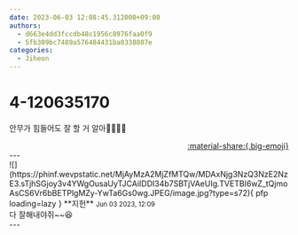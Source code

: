 ```yaml
---
date: 2023-06-03 12:08:45.312000+09:00
authors:
  - d663e4dd3fccdb48c1956c8976faa0f9
  - 5fb309bc7489a576484431ba8338807e
categories:
  - Jiheon
---
```


# 4-120635170

<div class="post-container" markdown="1">
<div class="content-container md-sidebar__scrollwrap" markdown="1">

안무가 힘들어도 잘 할 거 알아🩵🩵🩵🩵

</div>
</div>

<div style="text-align: right;" markdown="1">
<a href="https://weverse.io/fromis9/fanpost/4-120635170" style="text-align: right;">:material-share:{.big-emoji}</a>
</div>
---

<div class="comments-container md-sidebar__scrollwrap" markdown="1">
<div class="comment" markdown="1">
<div class='id-container' markdown="1">
![](https://phinf.wevpstatic.net/MjAyMzA2MjZfMTQw/MDAxNjg3NzQ3NzE2NzE3.sTjhSGjoy3v4YWgOusaUyTJCAiIDDI34b7SBTjVAeUIg.TVETBI6wZ_tQjmoAsCS6Vr6bBETPlgMZy-YwTa6Gs0wg.JPEG/image.jpg?type=s72){ pfp loading=lazy }
**<span class="artist">지헌</span>** <small>Jun 03 2023, 12:09</small><br>
</div>
<div class='comment-body' markdown="1">
다 잘해내야쥐~~😆
</div>
</div>
</div>
---
